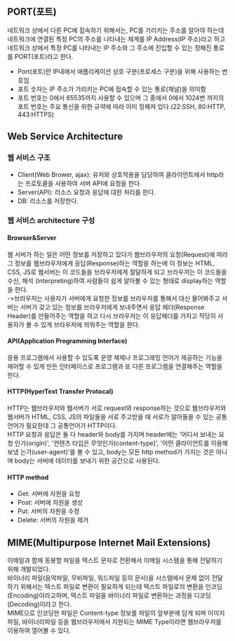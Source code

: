 ## PORT(포트)       
네트워크 상에서 다른 PC에 접속하기 위해서는, PC를 가리키는 주소를 알아야 하는데 
네트워크에 연결된 특정 PC의 주소를 나타내는 체계를 IP Address(IP 주소)라고 하고 
네트워크 상에서 특정 PC를 나타내는 IP 주소와 그 주소에 진입할 수 있는 정해진 통로를 
PORT(포트)라고 한다.        
- Port(포트)란 IP내에서 애플리케이션 상호 구분(프로세스 구분)을 위해 사용하는 번호임
- 포트 숫자는 IP 주소가 가리키는 PC에 접속할 수 있는 통로(채널)을 의미함
- 포트 번호는 0에서 65535까지 사용할 수 있으며 그 중에서 0에서 1024번 까지의 포트 번호는 
주요 통신을 위한 규약에 따라 이미 정해져 있다.(22:SSH, 80:HTTP, 443:HTTPS)

## Web Service Architecture
### 웹 서비스 구조
- Client(Web Brower, ajax): 유저와 상호작용을 담당하여 클라이언트에서 http라는 프로토콜을 
사용하여 서버 API에 요청을 한다.
- Server(API): 리소스 요청과 응답에 대한 처리를 한다.
- DB: 리소스를 저장한다.

### 웹 서비스 architecture 구성         
#### Browser&Server             
웹 서버가 하는 일은 어떤 정보를 저장하고 있다가 웹브라우저의 요청(Request)에 따라 
그 정보를 웹브라우저에게 응답(Response)하는 역할을 하는에 이 정보는 HTML, CSS, JS로 
웹서버는 이 코드들을 브라우저에게 절달하게 되고 브라우저는 이 코드들을 수신, 해석
(Interpreting)하여 사람들이 쉽게 알아볼 수 있는 형태로 display하는 역할을 한다.                 
->브라우저는 사용자가 서버에게 요청한 정보를 브라우저를 통해서 대신 물어봐주고 서버는 
서버가 갖고 있는 정보를 브라우저에게 보내주면서 응답 헤더(Response Header)를 
만들어주는 역할을 하고 다시 브라우저는 이 응답헤더를 가지고 적당히 사용자가 볼 수 
있게 브라우저에 띄워주는 역할을 한다.

#### API(Application Programming Interface)
응용 프로그램에서 사용할 수 있도록 운영 체제나 프로그래밍 언어가 제공하는 기능을 
제어할 수 있게 만든 인터페이스로 프로그램과 또 다른 프로그램을 연결해주는 역할을 한다.

#### HTTP(HyperText Transfer Protocal)
HTTP는 웹브라우저와 웹서버가 서로 request와 response하는 것으로 웹브라우저와 웹서버가 
HTML, CSS, JS의 파일들을 서로 주고받을 때 서로가 알아들을 수 있는 공통언어가 
필요한데 그 공통언어가 HTTP이다.            
HTTP 요청과 응답은 둘 다 header와 body를 가지며 header에는 '어디서 보내는 요청
인가(origin)', '컨텐츠 타입은 무엇인가(content-type)', '어떤 클라이언트를 이용해 보냈
는가(user-agent)'를 볼 수 있고, 
body는 모든 http method가 가지는 것은 아니며 body는 서버에 데이터를 보내기 위한 
공간으로 사용된다.

#### HTTP method
- Get: 서버에 자원을 요청
- Post: 서버에 자원을 생성
- Put: 서버의 자원을 수정
- Delete: 서버의 자원을 제거


## MIME(Multipurpose Internet Mail Extensions)            
이메일과 함께 동봉할 파일을 텍스트 문자로 전환해서 이메일 시스템을 통해 전달하기 위해 개발되었다.         
바이너리 파일(음악파일, 무비파일, 워드파일 등의 문서)을 시스템에서 문제 없이 전달하기 
위해서는 텍스트 파일로 변환이 필요하게 되는데 텍스트 파일로의 변환을 인코딩(Encoding)이라고하며, 
텍스트 파일을 바이너리 파일로 변환하는 과정을 디코딩(Decoding)이라고 한다.              
MIME으로 인코딩한 파일은 Content-type 정보를 파일의 앞부분에 담게 되며 이미지파일, 바이너리파일 등을 웹브라우저에서 지원되는 MIME Type이라면 웹브라우저를 
이용하여 열어볼 수 있다.

